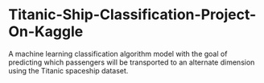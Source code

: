 # Titanic-Ship-Classification-Project-On-Kaggle
A machine learning classification algorithm model with the goal of predicting which passengers will be transported to an alternate dimension using the Titanic spaceship dataset.
